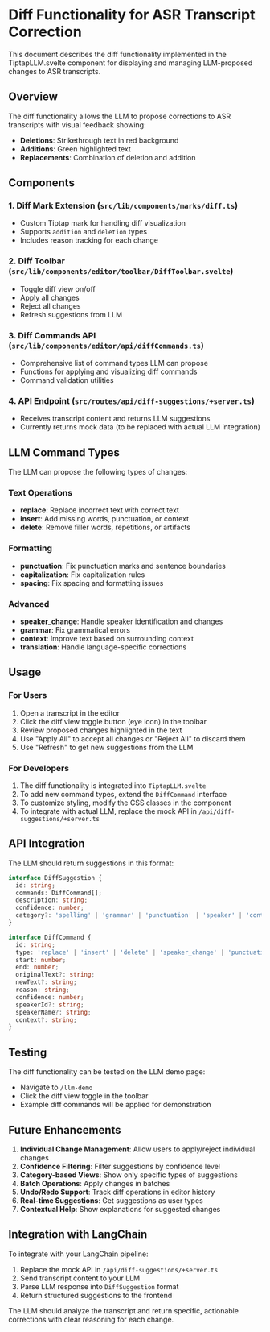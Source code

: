 # Diff Functionality for ASR Transcript Correction

This document describes the diff functionality implemented in the TiptapLLM.svelte component for displaying and managing LLM-proposed changes to ASR transcripts.

## Overview

The diff functionality allows the LLM to propose corrections to ASR transcripts with visual feedback showing:
- **Deletions**: Strikethrough text in red background
- **Additions**: Green highlighted text
- **Replacements**: Combination of deletion and addition

## Components

### 1. Diff Mark Extension (`src/lib/components/marks/diff.ts`)
- Custom Tiptap mark for handling diff visualization
- Supports `addition` and `deletion` types
- Includes reason tracking for each change

### 2. Diff Toolbar (`src/lib/components/editor/toolbar/DiffToolbar.svelte`)
- Toggle diff view on/off
- Apply all changes
- Reject all changes
- Refresh suggestions from LLM

### 3. Diff Commands API (`src/lib/components/editor/api/diffCommands.ts`)
- Comprehensive list of command types LLM can propose
- Functions for applying and visualizing diff commands
- Command validation utilities

### 4. API Endpoint (`src/routes/api/diff-suggestions/+server.ts`)
- Receives transcript content and returns LLM suggestions
- Currently returns mock data (to be replaced with actual LLM integration)

## LLM Command Types

The LLM can propose the following types of changes:

### Text Operations
- **replace**: Replace incorrect text with correct text
- **insert**: Add missing words, punctuation, or context
- **delete**: Remove filler words, repetitions, or artifacts

### Formatting
- **punctuation**: Fix punctuation marks and sentence boundaries
- **capitalization**: Fix capitalization rules
- **spacing**: Fix spacing and formatting issues

### Advanced
- **speaker_change**: Handle speaker identification and changes
- **grammar**: Fix grammatical errors
- **context**: Improve text based on surrounding context
- **translation**: Handle language-specific corrections

## Usage

### For Users
1. Open a transcript in the editor
2. Click the diff view toggle button (eye icon) in the toolbar
3. Review proposed changes highlighted in the text
4. Use "Apply All" to accept all changes or "Reject All" to discard them
5. Use "Refresh" to get new suggestions from the LLM

### For Developers
1. The diff functionality is integrated into `TiptapLLM.svelte`
2. To add new command types, extend the `DiffCommand` interface
3. To customize styling, modify the CSS classes in the component
4. To integrate with actual LLM, replace the mock API in `/api/diff-suggestions/+server.ts`

## API Integration

The LLM should return suggestions in this format:

```typescript
interface DiffSuggestion {
  id: string;
  commands: DiffCommand[];
  description: string;
  confidence: number;
  category?: 'spelling' | 'grammar' | 'punctuation' | 'speaker' | 'context' | 'translation' | 'formatting';
}

interface DiffCommand {
  id: string;
  type: 'replace' | 'insert' | 'delete' | 'speaker_change' | 'punctuation' | 'capitalization' | 'spacing' | 'grammar' | 'context' | 'translation';
  start: number;
  end: number;
  originalText?: string;
  newText?: string;
  reason: string;
  confidence: number;
  speakerId?: string;
  speakerName?: string;
  context?: string;
}
```

## Testing

The diff functionality can be tested on the LLM demo page:
- Navigate to `/llm-demo`
- Click the diff view toggle in the toolbar
- Example diff commands will be applied for demonstration

## Future Enhancements

1. **Individual Change Management**: Allow users to apply/reject individual changes
2. **Confidence Filtering**: Filter suggestions by confidence level
3. **Category-based Views**: Show only specific types of suggestions
4. **Batch Operations**: Apply changes in batches
5. **Undo/Redo Support**: Track diff operations in editor history
6. **Real-time Suggestions**: Get suggestions as user types
7. **Contextual Help**: Show explanations for suggested changes

## Integration with LangChain

To integrate with your LangChain pipeline:

1. Replace the mock API in `/api/diff-suggestions/+server.ts`
2. Send transcript content to your LLM
3. Parse LLM response into `DiffSuggestion` format
4. Return structured suggestions to the frontend

The LLM should analyze the transcript and return specific, actionable corrections with clear reasoning for each change. 